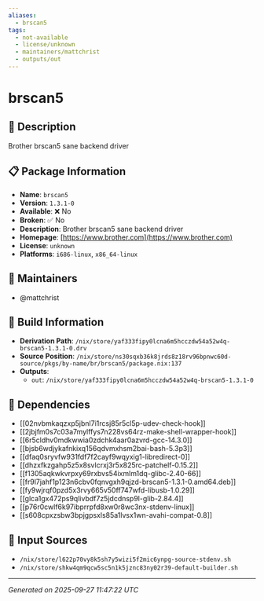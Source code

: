 ```yaml
---
aliases:
  - brscan5
tags:
  - not-available
  - license/unknown
  - maintainers/mattchrist
  - outputs/out
---
```


# brscan5

## 📝 Description

Brother brscan5 sane backend driver

## 📋 Package Information

- **Name**: `brscan5`
- **Version**: `1.3.1-0`
- **Available**: ❌ No
- **Broken**: ✅ No
- **Description**: Brother brscan5 sane backend driver
- **Homepage**: [https://www.brother.com](https://www.brother.com)
- **License**: `unknown`
- **Platforms**: `i686-linux`, `x86_64-linux`
## 👥 Maintainers

- @mattchrist


## 🔧 Build Information

- **Derivation Path**: `/nix/store/yaf333fipy0lcna6m5hcczdw54a52w4q-brscan5-1.3.1-0.drv`
- **Source Position**: `/nix/store/ns30sqxb36k8jrds8z18rv96bpnwc60d-source/pkgs/by-name/br/brscan5/package.nix:137`
- **Outputs**:
  - `out`:  `/nix/store/yaf333fipy0lcna6m5hcczdw54a52w4q-brscan5-1.3.1-0`

## 🔗 Dependencies

- [[02nvbmkaqzxp5jbnl7i1rcsj85r5cl5p-udev-check-hook]]
- [[2jbjfm0s7c03a7mylffys7n228vs64rz-make-shell-wrapper-hook]]
- [[6r5cldhv0mdkwwia0zdchk4aar0azvrd-gcc-14.3.0]]
- [[bjsb6wdjykafnkixq156qdvmxhsm2bai-bash-5.3p3]]
- [[dfaq0sryvfw931fdf7f2cayf9wqyxig1-libredirect-0]]
- [[dhzxfkzgahp5z5x8svlcrxj3r5x825rc-patchelf-0.15.2]]
- [[f1305aqkwkvrpxy69rxbvs54ixmlm1dq-glibc-2.40-66]]
- [[fr9l7jahf1p123n6cbv0fqnvgxh9qjzd-brscan5-1.3.1-0.amd64.deb]]
- [[fy9wjrqf0pzd5x3rvy665v50ff747wfd-libusb-1.0.29]]
- [[glca1gx472ps9qlivbdf7z5jdcdnsp9l-glib-2.84.4]]
- [[p76r0cwlf6k97ibprrpfd8xw0r8wc3nx-stdenv-linux]]
- [[s608cpxzsbw3bpjgpsxls85a1lvsx1wn-avahi-compat-0.8]]

## 📁 Input Sources

- `/nix/store/l622p70vy8k5sh7y5wizi5f2mic6ynpg-source-stdenv.sh`
- `/nix/store/shkw4qm9qcw5sc5n1k5jznc83ny02r39-default-builder.sh`

---
*Generated on 2025-09-27 11:47:22 UTC*
